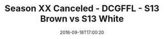 ---
title: Season XX Canceled - DCGFFL - S13 Brown vs S13 White
teams-score:
- team: _teams/s13-brown.md
  score:
- team: _teams/s13-white.md
  score: 14
mvp: A. Harvey (Brown); L. Womack (White)
game-ball: M. Nocella (Brown); M. Murtaugh (White)
season: 13
week: 2
date: '2016-09-18T17:00:20'
pageid: season-13-week-2-september-18-2016-4812-vs-4830
---